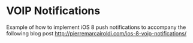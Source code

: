# VOIP Notifications

Example of how to implement iOS 8 push notifications to accompany the following blog post http://pierremarcairoldi.com/ios-8-voip-notifications/
